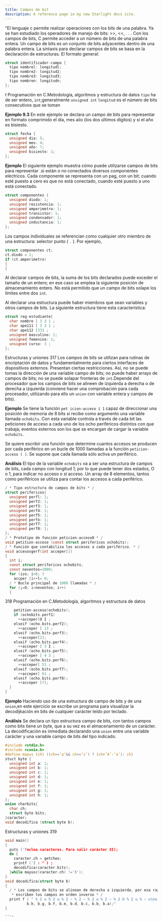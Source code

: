 ```yaml
---
title: Campos de bit
description: A reference page in my new Starlight docs site.
---
```


"El lenguaje c permite realizar operaciones con los bits de una palabra. Ya se han estudiado los operadores de manejo de bits: >>, <<, . . . Con los campos de bits, C permite acceder a un número de bits de una palabra entera. Un campo de bits es un conjunto de bits adyacentes dentro de una palabra entera. La sintaxis para declarar campos de bits se basa en la declaración de estructuras. El formato general:
```c
struct identificador-campo {
  tipo nombrel: longitudl;
  tipo nombre2: longitud2;
  tipo nombre3: longitud3;
  tipo nombren: longitudn;
};
```
t
Programación en C.Metodología, algoritmos y estructura de datos
`tipo` ha de ser entero, `int`;generalmente `unsigned int`
`longitud` es el número de bits consecutivos que se toman

**Ejemplo 9.3**
En este ejemplo se declara un campo de bits para representar en formato comprimido el día, mes aiio (los dos últimos dígitos) y si el año es bisiesto.
```c
struct fecha {
  unsigned dia: 5;
  unsigned mes: 4;
  unsigned año: 7;
  unsigned bisiesto: 1;
};
```

**Ejemplo**
El siguiente ejemplo muestra cómo puede utilizarse campos de bits para representar .si están o no conectados diversos componentes eléctricos. Cada componente se representa con un pag, con un bit; cuando esté puesto a cero es que no está conectado, cuando esté puesto a uno está conectado.
```c
struct componentes {
  unsigned diodo: 1;
  unsigned resistencia: 1;
  unsigned amperimetro: 1;
  unsigned transistor: 1;
  unsigned condensador: 1;
  unsigned inductancia: 1;
};
```
Los campos individuales se referencian como cualquier otro miembro de una estructura: selector punto ( `.` ). Por ejemplo,
```c
struct componentes ct;
ct.diodo = 1;
if (ct.amperimetro)
{
}
```
Al declarar campos de bits, la suma de los bits declarados puede exceder el tamaño de un entero; en ese caso se emplea la siguiente posición de almacenamiento entero. No está permitido que un campo de bits solape los límites entre dos `int`.

Al declarar una estructura puede haber miembros que sean variables y otros campos de bits. La siguiente estructura tiene esta característica:
```c
struct reg-estudiante{
  char nombre [ 3 3 1 ;
  char ape111 [ 3 3 1 ;
  char ape112 [331 ;
  unsigned masculino: 1;
  unsigned femenino: 1;
  unsigned curso: 3 ;
};
```
Estructuras y uniones 317
Los campos de bits se utilizan para rutinas de encriptación de datos y fundamentalmente para ciertos interfaces de dispositivos externos. Presentan ciertas restricciones. Así, no se puede tomas la dirección de una variable campo de bits; no puede haber arrays de campos de bits; no se puede solapar fronteras de `int`.Depende del procesador que los campos de bits se alineen de izquierda a derecha o de derecha a izquierda (conviene hacer una comprobación para cada procesador, utilizando para ello un `union` con variable entera y campos de bits).

**Ejemplo**
Se tiene la función `pet icion-acceso í 1` capaz de direccionar una posición de memoria de 8 bits si recibe como argumento una variable llamada `ochobits`. Con esta variable controla a través de cada bit las peticiones de acceso a cada uno de los ocho periféricos distintos con que trabaja; eventos externos son los que se encargan de cargar la variable `ochobits`.

Se quiere escribir una función que determine cuantos accesos se producen por cada periférico en un bucle de 1000 llamadas a la función `peticion-acceso ( )`. Se supone que cada llamada sólo activa un periférico.

**Análisis**
El tipo de la variable `ochobits` va a ser una estructura de campos de bits, cada campo con longitud 1; por lo que puede tener dos estados, O o 1, para indicar no acceso o sí acceso. Un array de 8 elementos, tantos como periféricos se utiliza para contar los accesos a cada periférico.
```c
/ * Tipo estructura de campos de bits * /
struct perifericos{
  unsigned perfl: 1;
  unsigned perf2: 1;
  unsigned perf3: 1;
  unsigned perf4: 1;
  unsigned perf5: 1;
  unsigned perfó: 1;
  unsigned perf7: 1;
  unsigned perf8: 1;
};
/ * Prototipo de función peticion-acceso0 * /
void petition-acceso (const struct perifericos ochobits);
/ * Función que contabiliza los accesos a cada periférico. * /
void accesosgerf(int acceper[])
{
  int i;
  const struct perifericos ochobits;
  const neventos=1000;
  for (izo; i<8; )
    accper [i++l= 0;
  / * Bucle principal de 1000 llamadas * /
  for (¡=O; i<neventos; i++)
  {
```
318 Programación en C.Metodología, algoritmos y estructura de datos
```c
    petition-acceso(ochobits);
    if (ochobits.perf1)
      ++acceper[O I ;
    elseif (ocho.bits.perf2);
      ++acceper [ 13 ;
    elseif (ocho.bits.perf3);
      ++acceper[2];
    elseif (ocho.bits.perf4);
      ++acceper [ 3 I ;
    elseif (ocho.bits.perf5);
      ++acceper [ 4 3 ;
    elseif (ocho.bits.perf6);
      ++acceper[ 51 ;
    elseif (ocho.bits.perf7);
      ++acceper[ 61 ;
    elseif (ocho.bits.perf8);
      ++acceper [7];
  }
}
```

**Ejemplo**
Haciendo uso de una estructura de campo de bits y de una `union`,en este ejercicio se escribe un programa para visualizar la decodijkación en bits de cualquier carácter leído por teclado.

**Análisis**
Se declara un tipo estructura campo de bits, con tantos campos como bits tiene un byte, que a su vez es el almacenamiento de un carácter. La decodificación es inmediata declarando una `union` entre una variable carácter y una variable campo de bits del tipo indicado.
```c
#include <stdio.h>
#include <conio.h>
#define mayus (ch) ((ch>=’a’&& ch<=‘z’) ? (ch+’A’-’a‘): ch)
stuct byte {
  unsigned int a: 1;
  unsigned int b: 1;
  unsigned int c: 1;
  unsigned int d: 1;
  unsigned int e: 1;
  unsigned int f: 1;
  unsigned int g: 1;
  unsigned int h: 1;
};
union charbits{
  char ch;
  struct byte bits;
}caracter;
void decodifica (struct byte b);
```
Estructuras y uniones 319
```c
void main()
{
  puts ('Teclea caracteres. Para salir carácter XI);
  do {
    caracter.ch = getcheo;
    printf ('I : " ) ;
    decodifica(caracter.bits);
  }while mayusc(caracter.ch) !='X');
}
void decodifica(struct byte b)
{
  / * Los campos de bits se alinean de derecha a izquierda, por esa razón se
   * escriben los campos en orden inverso * /
  print f ( " % 2 u % 2 u % 2 ~ % 2 ~ % 2 u % 2 ~ % 2 U % 2 u % ~ u\nu',
          b.h, b.g, b.f, b.e, b.d, b.c, b.b, b.a);"
}

```"